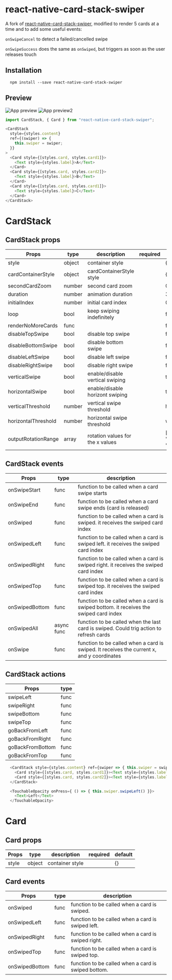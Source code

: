 # react-native-card-stack-swiper

A fork of [react-native-card-stack-swiper](https://github.com/lhandel/react-native-card-stack-swiper), modified to render 5 cards at a time and to add some useful events:

`onSwipeCancel` to detect a failed/cancelled swipe

`onSwipeSuccess` does the same as `onSwiped`, but triggers as soon as the user releases touch

## Installation

```
  npm install --save react-native-card-stack-swiper
```

## Preview

![App preview](/animation.gif)
![App preview2](/animation2.gif)

```javascript
import CardStack, { Card } from "react-native-card-stack-swiper";
```

```javascript
<CardStack
  style={styles.content}
  ref={(swiper) => {
    this.swiper = swiper;
  }}
>
  <Card style={[styles.card, styles.card1]}>
    <Text style={styles.label}>A</Text>
  </Card>
  <Card style={[styles.card, styles.card2]}>
    <Text style={styles.label}>B</Text>
  </Card>
  <Card style={[styles.card, styles.card1]}>
    <Text style={styles.label}>C</Text>
  </Card>
</CardStack>
```

# CardStack

## CardStack props

| Props               | type   | description                      | required | default                     |
| ------------------- | ------ | -------------------------------- | -------- | --------------------------- |
| style               | object | container style                  |          | {}                          |
| cardContainerStyle  | object | cardContainerStyle style         |          | {}                          |
| secondCardZoom      | number | second card zoom                 |          | 0.95                        |
| duration            | number | animation duration               |          | 300                         |
| initialIndex        | number | initial card index               |          | 0                           |
| loop                | bool   | keep swiping indefinitely        |          | false                       |
| renderNoMoreCards   | func   |                                  |          | false                       |
| disableTopSwipe     | bool   | disable top swipe                |          | false                       |
| disableBottomSwipe  | bool   | disable bottom swipe             |          | false                       |
| disableLeftSwipe    | bool   | disable left swipe               |          | false                       |
| disableRightSwipe   | bool   | disable right swipe              |          | false                       |
| verticalSwipe       | bool   | enable/disable vertical swiping  |          | true                        |
| horizontalSwipe     | bool   | enable/disable horizont swiping  |          | true                        |
| verticalThreshold   | number | vertical swipe threshold         |          | height/4                    |
| horizontalThreshold | number | horizontal swipe threshold       |          | width/2                     |
| outputRotationRange | array  | rotation values for the x values |          | ['-15deg', '0deg', '15deg'] |

## CardStack events

| Props          | type       | description                                                                               |
| -------------- | ---------- | ----------------------------------------------------------------------------------------- |
| onSwipeStart   | func       | function to be called when a card swipe starts                                            |
| onSwipeEnd     | func       | function to be called when a card swipe ends (card is released)                           |
| onSwiped       | func       | function to be called when a card is swiped. it receives the swiped card index            |
| onSwipedLeft   | func       | function to be called when a card is swiped left. it receives the swiped card index       |
| onSwipedRight  | func       | function to be called when a card is swiped right. it receives the swiped card index      |
| onSwipedTop    | func       | function to be called when a card is swiped top. it receives the swiped card index        |
| onSwipedBottom | func       | function to be called when a card is swiped bottom. it receives the swiped card index     |
| onSwipedAll    | async func | function to be called when the last card is swiped. Could trig action to refresh cards    |
| onSwipe        | func       | function to be called when a card is swiped. It receives the current x, and y coordinates |

## CardStack actions

| Props            | type |
| ---------------- | ---- |
| swipeLeft        | func |
| swipeRight       | func |
| swipeBottom      | func |
| swipeTop         | func |
| goBackFromLeft   | func |
| goBackFromRight  | func |
| goBackFromBottom | func |
| goBackFromTop    | func |

```javascript
  <CardStack style={styles.content} ref={swiper => { this.swiper = swiper }}>
    <Card style={[styles.card, styles.card1]}><Text style={styles.label}>A</Text></Card>
    <Card style={[styles.card, styles.card2]}><Text style={styles.label}>B</Text></Card>
  </CardStack>

  <TouchableOpacity onPress={ () => { this.swiper.swipeLeft() }}>
    <Text>Left</Text>
  </TouchableOpacity>
```

# Card

## Card props

| Props | type   | description     | required | default |
| ----- | ------ | --------------- | -------- | ------- |
| style | object | container style |          | {}      |

## Card events

| Props          | type | description                                         |
| -------------- | ---- | --------------------------------------------------- |
| onSwiped       | func | function to be called when a card is swiped.        |
| onSwipedLeft   | func | function to be called when a card is swiped left.   |
| onSwipedRight  | func | function to be called when a card is swiped right.  |
| onSwipedTop    | func | function to be called when a card is swiped top.    |
| onSwipedBottom | func | function to be called when a card is swiped bottom. |
